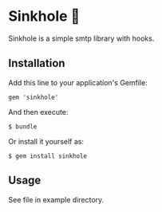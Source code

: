 # Sinkhole :rabbit:

Sinkhole is a simple smtp library with hooks.

## Installation

Add this line to your application's Gemfile:

    gem 'sinkhole'

And then execute:

    $ bundle

Or install it yourself as:

    $ gem install sinkhole

## Usage

See file in example directory.